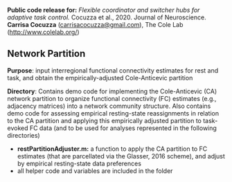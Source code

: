 **Public code release for:** *Flexible coordinator and switcher hubs for adaptive task control.* Cocuzza et al., 2020. Journal of Neuroscience.
**Carrisa Cocuzza** (carrisacocuzza@gmail.com), The Cole Lab (http://www.colelab.org/)  

## Network Partition 
**Purpose**: input interregional functional connectivity estimates for rest and task, and obtain the empirically-adjusted Cole-Anticevic partition

**Directory**: Contains demo code for implementing the Cole-Anticevic (CA) network partition to organize functional connectivity (FC) estimates (e.g., adjacency matrices) into a network community structure. Also contains demo code for assessing empirical resting-state reassignments in relation to the CA partition and applying this empirically adjusted partition to task-evoked FC data (and to be used for analyses represented in the following directories)
  - **restPartitionAdjuster.m:** a function to apply the CA partition to FC estimates (that are parcellated via the Glasser, 2016 scheme), and adjust by empirical resting-state data preferences 
  - all helper code and variables are included in the folder 
